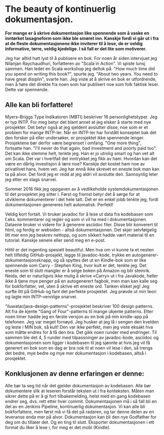 # The beauty of kontinuerlig dokumentasjon.

**For mange er å skrive dokumentasjon like spennende som å vaske en inntørket lasagneform som ikke ble smøret inn. Kanskje fordi vi går ut i fra at de fleste dokumentasjonene ikke inviterer til å lese, de er veldig informative, tørre, veldig kjedelige. I så fall er det lite som motiverer.**

Jeg har alltid hatt lyst til å publisere en bok. For noen år siden intervjuet jeg Nilanjan Raychaudhuri, forfatteren av "Scala in Action". Vi spiste lunsj sammen. Han ledet en Scala workshop jeg deltok på. "How much time did you spend on writing this book?", spurte jeg. "About two years. You need to have great disiplin", svarte han. Jeg viste at å skrive en bok er utfordrende, men å høre det direkte fra noen som har publisert noe som folk faktisk leser. Dette var spennende. 

## Alle kan bli forfattere!
Myers–Briggs Type Indikatoren (MBTI) beskriver 16 personlighetstyper. Jeg er typ INTP. For meg betyr det blant annet at jeg elsker å starte med nye prosjekter. Det betyr også at jeg sjeldent avslutter disse, noe som er et problem for mange INTP-ler. Når en INTP-ler har forstått konseptet bak det den forsker på eller undersøker, er prosjektet ikke spennende lenger. Prosjektene bør derfor være begrenset i omfang.
"One more thing", fortsatte han. "I'll never do that again, bad investment and poorly paid too". Det kan ikke stemme helt, tenkte jeg. Han er jo utrolig smart og han vet alt om Scala. Det var i hvertfall det inntrykket jeg fikk av ham. Hvordan kan det være en dårlig investisjon å lære noe? Kanskje det kostet ham noe av privatlivet hans, hvem vet.
Jeg har ennå ikke skrevet en eneste bok man kan ta på alvor. Det fordi jeg er redd at jeg aldri vil avslutte den. Sannsynlig leter jeg etter en slags snarvei.

Sommer 2016 fikk jeg oppgaven av å vedlikeholde systemdokumentasjonen til det prosjektet jeg sitter i. Først og fremst betyr det å sørge for at utviklerne dokumenterer i det hele tatt. Det er en enkel jobb tenkte jeg, fordi dokumentasjonen genereres helt automatisk. Perfekt! 

Veldig kort fortalt. Vi bruker javadoc for å lese ut data fra kodebasen som f.eks. kommentarer og regler og som vi vil ha med i dokumentasjonen. Dataene bruker vi videre for å generere asciidoc filer. Disse blir konverert til html, og ferdig er websiden - altså dokumentasjonen. Det skjer selvfølgelig litt mer enn jeg beskrev nettopp, og som sikkert hadde vært material til en tutorial. Kanskje senere eller send meg en e-post.

Hittil er det ingenting spesielt beautiful. Men hva om vi kunne ta et nesten helt tilfeldig GitHub-prosjekt, legge til javadoc-kode, trykke en autogenerer-dokumentasjonsknapp, og så spyttes det ut en Kindle-bok som er like spennende som Carry - Stephen King, hvor kult er det, tenkte jeg. Det eneste som til slutt mangler er å selge boken på Amazon og blir steinrik. Neida, det er naturligvis ikke mulig å skrive «Carry» ut i fra Javakode, heller ikke å tjene mye penger på en autogenerert fagbok, men man kan kalle seg for bokforfatter, vel, uten å skrive ett eneste ord. Tanken elsket jeg! Jeg surfte litt på GitHub og fant det perfekte prosjektet. Jeg prøvde ut min teori og lagte min INTP-vennlige snarvei. 

"iluwatar/java-design-patterns"-prosjektet beskriver 100 design patterns. Alt fra de kjente "Gang of Four"-patterns til mange ukjente patterns. Etter noen timer hadde jeg en første versjon av en bok på min kindle-app på telefonen. Jeg var meget fornøyd. Jeg husker at jeg lå i sengen den kvelden og leste i MIN bok, så kult! Den var ikke perfekt, men jeg viste eksakt hva som måtte endres for å få den bra. Det gikk noen runder med endringer. Til sammen ble det 4, 5 runder med tilpassninger av javadoc-kode, asciidoc og dokumentasjonen som ligger i kodebasen til jeg sjønnte at hvis jeg vil få generert en bok som en dag er bra nok til at noen vil lese i den, så trengs det bedre, mye bedre og mye mer dokumentasjon i kodebasen, altså i prosjektet.

## Konklusjonen av denne erfaringen er denne:
Alle bør ta seg tid når det gjelder dokumentasjon av kodebasen. Alle bør dokumentere slik at leseren forstår teksten ut i fra konteksten. Måten man sikrer dette på er å gi fort tilbakemelding, helst med en gang kodebasen endrer seg, dvs. rett etter hver commit. Dokumentasjonen må i så fall bli en del av en Jenkins Pipeline, kontinuerlig dokumentasjon. 
Vi kan alle bli bokforfattere, men først må vi få det på radaren, og tar denne delen av en leveranse enda mer på alvor. Dokumentasjon kan bli den nye Godfather for deg om du tillater det. Og en ting til slutt. Eksporter dokumentasjonen i ett format du liker å lese i, for meg er det mobi (Kindle).
